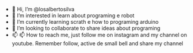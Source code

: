 - 👋 Hi, I’m @losalbertosilva
- 👀 I’m interested in learn about programing e robot
- 🌱 I’m currently learning scrath e how to programing arduino
- 💞️ I’m looking to collaborate to share ideas about programing
- 📫 📫 How to reach me, just follow me on instagram and my channel on youtube. Remember follow, active de small bell and share my channel

<!---
losalbertosilva/losalbertosilva is a ✨ special ✨ repository because its `README.md` (this file) appears on your GitHub profile.
You can click the Preview link to take a look at your changes.
--->
